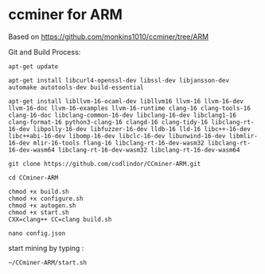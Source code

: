 # ccminer for ARM 

Based on https://github.com/monkins1010/ccminer/tree/ARM

Git and Build Process:
```
apt-get update
```
```
apt-get install libcurl4-openssl-dev libssl-dev libjansson-dev automake autotools-dev build-essential
```
```
apt-get install libllvm-16-ocaml-dev libllvm16 llvm-16 llvm-16-dev llvm-16-doc llvm-16-examples llvm-16-runtime clang-16 clang-tools-16 clang-16-doc libclang-common-16-dev libclang-16-dev libclang1-16 clang-format-16 python3-clang-16 clangd-16 clang-tidy-16 libclang-rt-16-dev libpolly-16-dev libfuzzer-16-dev lldb-16 lld-16 libc++-16-dev libc++abi-16-dev libomp-16-dev libclc-16-dev libunwind-16-dev libmlir-16-dev mlir-16-tools flang-16 libclang-rt-16-dev-wasm32 libclang-rt-16-dev-wasm64 libclang-rt-16-dev-wasm32 libclang-rt-16-dev-wasm64
```
```
git clone https://github.com/codlindor/CCminer-ARM.git
```
```
cd CCminer-ARM
```
```
chmod +x build.sh
chmod +x configure.sh
chmod +x autogen.sh
chmod +x start.sh
CXX=clang++ CC=clang build.sh
```
```
nano config.json
```
start mining by typing :
```
~/CCminer-ARM/start.sh
```

